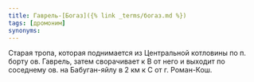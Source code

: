 ```yaml
---
title: Гаврель-[Богаз]({% link _terms/богаз.md %})
tags: [дромоним]
synonyms:
---
```


Старая тропа, которая поднимается из Центральной котловины по п. борту ов.
Гаврель, затем сворачивает к В от него и выходит по соседнему ов. на
Бабуган-яйлу в 2 км к С от г. Роман-Кош.
